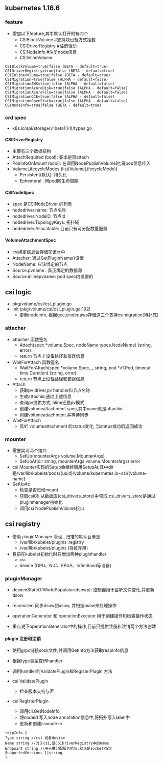 ## kubernetes 1.16.6 

### feature
- 增加以下feature,其中默认打开的有四个
    - CSIBlockVolume #支持块设备方式挂载
    - CSIDriverRegistry #注册驱动
    - CSINodeInfo #注册node信息
    - CSIInlineVolume 
```
CSIBlockVolume=true|false (BETA - default=true)
CSIDriverRegistry=true|false (BETA - default=true)
CSIInlineVolume=true|false (BETA - default=true)
CSIMigration=true|false (ALPHA - default=false)
CSIMigrationAWS=true|false (ALPHA - default=false)
CSIMigrationAzureDisk=true|false (ALPHA - default=false)
CSIMigrationAzureFile=true|false (ALPHA - default=false)
CSIMigrationGCE=true|false (ALPHA - default=false)
CSIMigrationOpenStack=true|false (ALPHA - default=false)
CSINodeInfo=true|false (BETA - default=true)
```

### crd spec
- k8s.io/api/storage/v1beta1(v1)/types.go

#### CSIDriverRegistry
- 主要有三个数据结构
- AttachRequired (bool): 要求是否attach 
- PodInfoOnMount (bool): 在调用NodePublishVolume时,将pod信息传入
- VolumeLifecycleModes (list(VolumeLifecycleMode)) 
    - Persistent(默认): 持久化
    - Ephemeral : 同pod同生命周期 

#### CSINodeSpec
- spec 是CSINodeDriver 的列表
- nodedriver.name: 节点名称
- nodedriver.NodeID: 节点id
- nodedriver.TopologyKeys: 拓扑域
- nodedriver.Allocatable: 目前只有可分配数量配置

#### VolumeAttachmentSpec
- csi绑定信息会存储在该cr中
- Attacher: 通过GetPluginName()设置
- NodeName: 应该绑定的节点
- Source.pvname : 真正绑定的数据源
- Source.inlinepvname: pod spec内设置的

## csi logic
- pkg/volume/csi/csi_plugin.go
- Init (pkg/volume/csi/csi_plugin.go:192)
    - 更新nodeinfo, 根据gce,cinder,aws存储这三个支持csimigration(待补充)
       
### attacher
- attacher 函数签名
    - Attach(spec *volume.Spec, nodeName types.NodeName) (string, error)
    - return 节点上设备路径和错误信息 
- WaitForAttach 函数签名
    - WaitForAttach(spec *volume.Spec, _ string, pod *v1.Pod, timeout time.Duration) (string, error)
    - return 节点上设备路径和错误信息 
- Attach
    - 获取pv driver,pv handler和节点名称
    - 生成attachid,通过上述信息
    - 查询pv提供方式,inline还是pv模式
    - 创建volumeattachment spec,其中name就是attachid
    - 创建volumeattachment 并等待同步
- WaitForAttach
    - 监听 volumeattachment 的status变化, 当status成功后返回成功
   
### mounter
- 需要实现两个接口
    - SetUp(mounterArgs volume.MounterArgs) 
    - SetUpAt(dir string, mounterArgs volume.MounterArgs) error  
- csi Mounter实现的Setup会继续调用SetupAt,其中dir是/var/lib/kubelet/pods/{uuid}/volume/kubernetes.io~csi/{volume-name}
- SetUpAt:
    - 检查是否已经mount
    - 获取csiCli,从数据库(csi_drivers_store)中获取,csi_drivers_store是通过pluginmanager初始化
    - 调用csi NodePublishVolume接口

## csi registry
- 借助 pluginManager 管理 , 扫描的默认目录是 
    - /var/lib/kubelet/plugins_registry
    - /var/lib/kubelet/plugins (将被弃用)  
- 目前在kubelet初始化时只增加两种pluginhandler
    - csi
    - device (GPU、NIC、FPGA、InfiniBand等设备)
### pluginManager
- desiredStateOfWorldPopulator(dsowp): 控制器用于监听文件变化,并更新dsow
- reconciler: 同步dsow到asow, 并根据asow来处理操作
- operationGenerator 和 operationExecutor 用于创建操作和检查操作状态

- 重点说下operationGenerator中的操作,目前只提供注册和注销两个方法创建

#### plugin 注册和注销
- 使用grpc链接sock文件,并调用GetInfo方法获取respInfo信息
- 根据type类型查询handler
- 调用handler的ValidatePlugin和RegisterPlugin 方法

- csi ValidatePlugin
    - 检查版本支持与否
- csi RegisterPlugin
    - 调用cli.GetNodeInfo
    - 将nodeid 写入node annotation信息中,将拓扑写入label中
    - 更新和创建csinode cr
```
respInfo {
Type string //csi 或者device
Name string //对于csi,是CSIDriverRegistry中的name
Endpoint string //用于重分配服务地址,默认是socketPath
SupportedVersions []string
}

```
    
